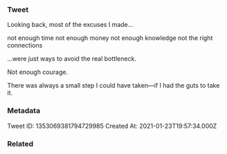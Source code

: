 ### Tweet
Looking back, most of the excuses I made...

not enough time
not enough money
not enough knowledge
not the right connections

...were just ways to avoid the real bottleneck.

Not enough courage.

There was always a small step I could have taken—if I had the guts to take it.

### Metadata
Tweet ID: 1353069381794729985
Created At: 2021-01-23T19:57:34.000Z

### Related

